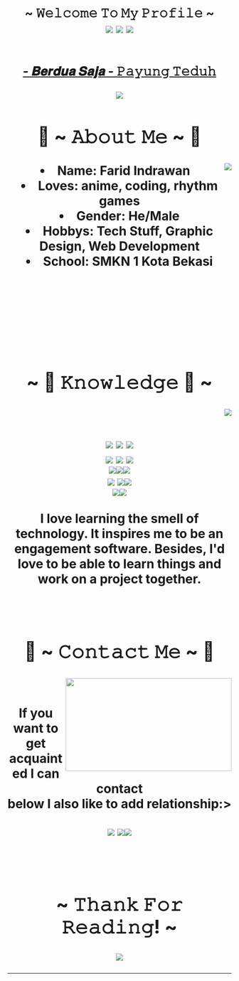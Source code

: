 <body>
        <center>
      <h1 align="center">~ 𝚆𝚎𝚕𝚌𝚘𝚖𝚎 𝚃𝚘 𝙼𝚢 𝙿𝚛𝚘𝚏𝚒𝚕𝚎 ~</
      <br>
      <div align="center">
      <!-- <a href="https://discord.com/users/202740603790819328" > -->
          <div align="center">
      <img src="https://github-readme-stats.vercel.app/api?username=Zayidx&theme=midnight-purple&show_icons=true&hide_border=false&count_private=false">
      <img src="https://github-readme-streak-stats.herokuapp.com/?user=Zayidx&theme=midnight-purple&hide_border=false">
      <img src="https://github-readme-stats.vercel.app/api/top-langs/?username=Zayidx&theme=midnight-purple&show_icons=true&hide_border=false&layout=compact">
            </div>
          <br>
      <p><a href="https://youtu.be/Tct7qR2bhHA?si=01KN1R03u5VW0IAF">- 𝑩𝒆𝒓𝒅𝒖𝒂 𝑺𝒂𝒋𝒂 - 𝙿𝚊𝚢𝚞𝚗𝚐 𝚃𝚎𝚍𝚞𝚑</a><p>
        
  </div>
          <div align="center">
      <img src="https://64.media.tumblr.com/8a5d02f20315a95a3960551d5efb0f2f/tumblr_n1m3mlzY421r1xmp6o3_640.gif">
            </div>
      <div>
      <h2 align="center"> 🦊 ~ 𝙰𝚋𝚘𝚞𝚝 𝙼𝚎 ~ 🦊 </h2>
        <div align="center">
      <img src="https://media.tenor.com/MXdLda7_c_kAAAAd/anime-anime-girl.gif" align="right">
        </div>
      <li>
       <b>Name:</b> Farid Indrawan</li>
      <li>
      <b>Loves:</b> anime, coding, rhythm games
      </li>
      <li>
      <b>Gender:</b> He/Male
      </li>
      <li>
      <b>Hobbys:</b> Tech Stuff, Graphic Design, Web Development
      </li>
      <li>
      <b>School:</b> SMKN 1 Kota Bekasi
      </li>
      <br><br><br>
      </div>
      <br>
      <div>
       <br>
      <p>
        <h2 align="center">~ 📇 𝙺𝚗𝚘𝚠𝚕𝚎𝚍𝚐𝚎 📇 ~</h2>
        <div align="center">
      <img src="https://media2.giphy.com/media/v1.Y2lkPTc5MGI3NjExajRvbWxvem1rNTQ4MG9qeHg4NXE5ZmdmOWtsZG8yYms3M2JhdG51cCZlcD12MV9pbnRlcm5hbF9naWZfYnlfaWQmY3Q9Zw/N6wBPWsPyifYc/giphy.gif" align="right">
        </div>
      </div>
<div>
        <br>
<p align="center"><img src="https://img.shields.io/badge/GODOT-%23FFFFFF.svg?style=for-the-badge&logo=godot-engine"/> <img src="https://img.shields.io/badge/html5%20-%23E34F26.svg?&style=for-the-badge&logo=html5&logoColor=white"/> <img src="https://img.shields.io/badge/css3%20-%231572B6.svg?&style=for-the-badge&logo=css3&logoColor=white"/><br>
       <img src="https://img.shields.io/badge/SASS-hotpink.svg?style=for-the-badge&logo=SASS&logoColor=white"/> <img src="https://img.shields.io/badge/javascript%20-%23323330.svg?&style=for-the-badge&logo=javascript&logoColor=%23F7DF1E"/> <img src="https://img.shields.io/badge/git%20-%23F05033.svg?&style=for-the-badge&logo=git&logoColor=white"/>
       <br><img src="https://img.shields.io/badge/react-%2320232a.svg?style=for-the-badge&logo=react&logoColor=%2361DAFB"><img src="https://img.shields.io/badge/tailwindcss-%2338B2AC.svg?style=for-the-badge&logo=tailwind-css&logoColor=white"><img src="https://img.shields.io/badge/bootstrap-%238511FA.svg?style=for-the-badge&logo=bootstrap&logoColor=white"><br><img src="https://img.shields.io/badge/Visual%20Studio%20Code-0078d7.svg?style=for-the-badge&logo=visual-studio-code&logoColor=white"> <img src="https://img.shields.io/badge/c-%2300599C.svg?style=for-the-badge&logo=c&logoColor=white"><img src="https://img.shields.io/badge/c++-%2300599C.svg?style=for-the-badge&logo=c%2B%2B&logoColor=white"><br><img src="https://img.shields.io/badge/java-%23ED8B00.svg?style=for-the-badge&logo=openjdk&logoColor=white"><img src="https://img.shields.io/badge/python-3670A0?style=for-the-badge&logo=python&logoColor=ffdd54"> <br><br>
      I love learning the smell of technology. It inspires me to be an engagement software. Besides, I'd love to be able to learn things and work on a project together.
</p>
<br>
<h2 align="center">           📝 ~ 𝙲𝚘𝚗𝚝𝚊𝚌𝚝 𝙼𝚎 ~ 📝</h2>
        <div align="center">
      <img src="https://media1.giphy.com/media/v1.Y2lkPTc5MGI3NjExZm5nd2syazN3ZnVnbmx0Z2FldG5zejhwc3l5djl0eTh3NW1qMWhsOCZlcD12MV9pbnRlcm5hbF9naWZfYnlfaWQmY3Q9Zw/d1E2VyhFsxawRbeo/giphy.gif" align="right" width="373.5px" height="208.5px">
        </div>
      <br>
<p align="center">If you want to get acquainted I can contact <br>
      below I also like to add relationship:></p>
      <p align="center"><a href="https://www.instagram.com/faridx.404/" target="_blank"><img src="https://img.shields.io/badge/Instagram-%23E4405F.svg?style=for-the-badge&logo=Instagram&logoColor=white"/></a> <a href="https://www.youtube.com/channel/UC2s8mJMR6RplVorujUQu6Ww" target="_blank"><img src="https://img.shields.io/badge/YouTube-%23FF0000.svg?style=for-the-badge&logo=YouTube&logoColor=white"/></a><a href="https://www.tiktok.com/@faridaja0236" target="_blank"><img src="https://img.shields.io/badge/TikTok-%23000000.svg?style=for-the-badge&logo=TikTok&logoColor=white"/></a></p>
      </div>
<br>
<div>
<h2 align="center">~ 𝚃𝚑𝚊𝚗𝚔 𝙵𝚘𝚛 𝚁𝚎𝚊𝚍𝚒𝚗𝚐! ~</h2>
<div align="center">
<img src="https://media1.giphy.com/media/v1.Y2lkPTc5MGI3NjExZWw1OWZ0czV3djMya25tNmk4OGJ4NWE3bHkza3hnM2d3YTV2Z3pmYiZlcD12MV9pbnRlcm5hbF9naWZfYnlfaWQmY3Q9Zw/nBugNKFDJ9aT2hk3Gf/giphy.gif">
</div>
<hr>
</div>
</div>
</center>
</body>
